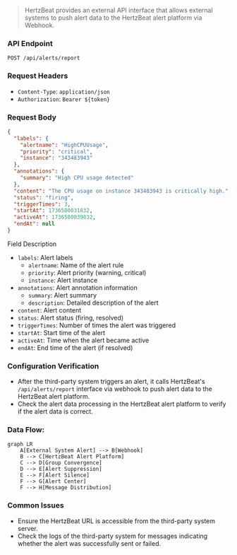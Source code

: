 > HertzBeat provides an external API interface that allows external systems to push alert data to the HertzBeat alert platform via Webhook.

### API Endpoint

`POST /api/alerts/report`

### Request Headers

- `Content-Type`: `application/json`
- `Authorization`: `Bearer ${token}`

### Request Body

```json
{
  "labels": {
    "alertname": "HighCPUUsage",
    "priority": "critical",
    "instance": "343483943"
  },
  "annotations": {
    "summary": "High CPU usage detected"
  },
  "content": "The CPU usage on instance 343483943 is critically high.",
  "status": "firing",
  "triggerTimes": 3,
  "startAt": 1736580031832,
  "activeAt": 1736580039832,
  "endAt": null
}
```

Field Description

- `labels`: Alert labels
  - `alertname`: Name of the alert rule
  - `priority`: Alert priority (warning, critical)
  - `instance`: Alert instance
- `annotations`: Alert annotation information
  - `summary`: Alert summary
  - `description`: Detailed description of the alert
- `content`: Alert content
- `status`: Alert status (firing, resolved)
- `triggerTimes`: Number of times the alert was triggered
- `startAt`: Start time of the alert
- `activeAt`: Time when the alert became active
- `endAt`: End time of the alert (if resolved)

### Configuration Verification

- After the third-party system triggers an alert, it calls HertzBeat's `/api/alerts/report` interface via webhook to push alert data to the HertzBeat alert platform. 
- Check the alert data processing in the HertzBeat alert platform to verify if the alert data is correct.

### Data Flow:

```mermaid
graph LR
    A[External System Alert] --> B[Webhook]
    B --> C[HertzBeat Alert Platform]
    C --> D[Group Convergence]
    D --> E[Alert Suppression]
    E --> F[Alert Silence]
    F --> G[Alert Center]
    F --> H[Message Distribution]
```

### Common Issues

- Ensure the HertzBeat URL is accessible from the third-party system server. 
- Check the logs of the third-party system for messages indicating whether the alert was successfully sent or failed.
